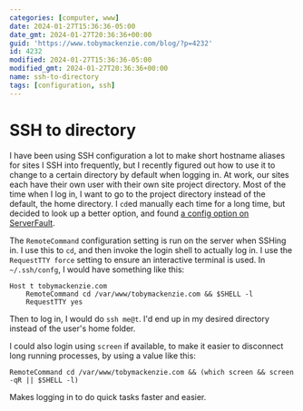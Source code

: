 ```yaml
---
categories: [computer, www]
date: 2024-01-27T15:36:36-05:00
date_gmt: 2024-01-27T20:36:36+00:00
guid: 'https://www.tobymackenzie.com/blog/?p=4232'
id: 4232
modified: 2024-01-27T15:36:36-05:00
modified_gmt: 2024-01-27T20:36:36+00:00
name: ssh-to-directory
tags: [configuration, ssh]
---
```


SSH to directory
================

I have been using SSH configuration a lot to make short hostname aliases for sites I SSH into frequently, but I recently figured out how to use it to change to a certain directory by default when logging in.  At work, our sites each have their own user with their own site project directory.  Most of the time when I log in, I want to go to the project directory instead of the default, the home directory.  I `cd`ed manually each time for a long time, but decided to look up a better option, and found [a config option on ServerFault](https://serverfault.com/a/1045158).

<!--more-->

The `RemoteCommand` configuration setting is run on the server when SSHing in.  I use this to `cd`, and then invoke the login shell to actually log in.  I use the `RequestTTY force` setting to ensure an interactive terminal is used.  In `~/.ssh/confg`, I would have something like this:

```
Host t tobymackenzie.com
	RemoteCommand cd /var/www/tobymackenzie.com && $SHELL -l
	RequestTTY yes
```

Then to log in, I would do `ssh me@t`.  I'd end up in my desired directory instead of the user's home folder.

I could also login using `screen` if available, to make it easier to disconnect long running processes, by using a value like this:

```
RemoteCommand cd /var/www/tobymackenzie.com && (which screen && screen -qR || $SHELL -l)
```

Makes logging in to do quick tasks faster and easier.
